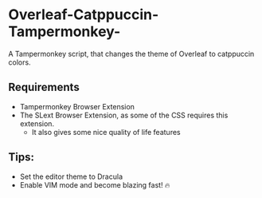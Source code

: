 # Overleaf-Catppuccin-Tampermonkey-

A Tampermonkey script, that changes the theme of Overleaf to catppuccin colors.

## Requirements

-   Tampermonkey Browser Extension
-   The SLext Browser Extension, as some of the CSS requires this extension.
    -   It also gives some nice quality of life features

## Tips:

-   Set the editor theme to Dracula
-   Enable VIM mode and become blazing fast! 🔥

